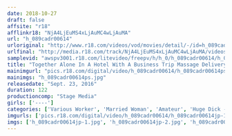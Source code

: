 ```yaml
---
date: 2018-10-27
draft: false
affsite: "r18"
afflinkr18: "NjA4LjEuMS4xLjAuMC4wLjAuMA"
url: "h_089cadr00614"
urloriginal: "http://www.r18.com/videos/vod/movies/detail/-/id=h_089cadr00614"
urlfinal: "http://media.r18.com/track/NjA4LjEuMS4xLjAuMC4wLjAuMA/videos/vod/movies/detail/-/id=h_089cadr00614"
samplevid: "awspv3001.r18.com/litevideo/freepv/h/h_0/h_089cadr00614/h_089cadr00614_dmb_w.mp4"
title: "Together Alone In A Hotel With A Business Trip Massage Delivery Girl... I Saw My Chance To Seduce Her And Attacked This Sensual Married Woman With My Rock Hard Cock"
mainimgurl: "pics.r18.com/digital/video/h_089cadr00614/h_089cadr00614ps.jpg"
mainimgs: "h_089cadr00614ps.jpg"
releasedate: "Sept. 23, 2016"
duration: 122
productioncomp: "Stage Media"
girls: ['----']
categories: ['Various Worker', 'Married Woman', 'Amateur', 'Huge Dick - Large Dick']
imgurls: ['pics.r18.com/digital/video/h_089cadr00614/h_089cadr00614jp-1.jpg', 'pics.r18.com/digital/video/h_089cadr00614/h_089cadr00614jp-2.jpg', 'pics.r18.com/digital/video/h_089cadr00614/h_089cadr00614jp-3.jpg', 'pics.r18.com/digital/video/h_089cadr00614/h_089cadr00614jp-4.jpg', 'pics.r18.com/digital/video/h_089cadr00614/h_089cadr00614jp-5.jpg', 'pics.r18.com/digital/video/h_089cadr00614/h_089cadr00614jp-6.jpg', 'pics.r18.com/digital/video/h_089cadr00614/h_089cadr00614jp-7.jpg', 'pics.r18.com/digital/video/h_089cadr00614/h_089cadr00614jp-8.jpg', 'pics.r18.com/digital/video/h_089cadr00614/h_089cadr00614jp-9.jpg', 'pics.r18.com/digital/video/h_089cadr00614/h_089cadr00614jp-10.jpg', 'pics.r18.com/digital/video/h_089cadr00614/h_089cadr00614jp-11.jpg', 'pics.r18.com/digital/video/h_089cadr00614/h_089cadr00614jp-12.jpg', 'pics.r18.com/digital/video/h_089cadr00614/h_089cadr00614jp-13.jpg', 'pics.r18.com/digital/video/h_089cadr00614/h_089cadr00614jp-14.jpg', 'pics.r18.com/digital/video/h_089cadr00614/h_089cadr00614jp-15.jpg', 'pics.r18.com/digital/video/h_089cadr00614/h_089cadr00614jp-16.jpg', 'pics.r18.com/digital/video/h_089cadr00614/h_089cadr00614jp-17.jpg', 'pics.r18.com/digital/video/h_089cadr00614/h_089cadr00614jp-18.jpg', 'pics.r18.com/digital/video/h_089cadr00614/h_089cadr00614jp-19.jpg', 'pics.r18.com/digital/video/h_089cadr00614/h_089cadr00614jp-20.jpg']
imgs: ['h_089cadr00614jp-1.jpg', 'h_089cadr00614jp-2.jpg', 'h_089cadr00614jp-3.jpg', 'h_089cadr00614jp-4.jpg', 'h_089cadr00614jp-5.jpg', 'h_089cadr00614jp-6.jpg', 'h_089cadr00614jp-7.jpg', 'h_089cadr00614jp-8.jpg', 'h_089cadr00614jp-9.jpg', 'h_089cadr00614jp-10.jpg', 'h_089cadr00614jp-11.jpg', 'h_089cadr00614jp-12.jpg', 'h_089cadr00614jp-13.jpg', 'h_089cadr00614jp-14.jpg', 'h_089cadr00614jp-15.jpg', 'h_089cadr00614jp-16.jpg', 'h_089cadr00614jp-17.jpg', 'h_089cadr00614jp-18.jpg', 'h_089cadr00614jp-19.jpg', 'h_089cadr00614jp-20.jpg']
---
```

